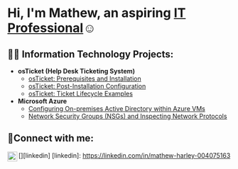 <h1>Hi, I'm Mathew, an aspiring <a href="https://www.linkedin.com/in/mathew-harley-004075163/">IT Professional</a>☺</h1>

<h2>👨‍💻 Information Technology Projects:</h2>

- <b>osTicket (Help Desk Ticketing System)</b>
  - [osTicket: Prerequisites and Installation](https://github.com/mrh357/osticket-prereqs)
  - [osTicket: Post-Installation Configuration](https://github.com/mrh357/post-install-config)
  - [osTicket: Ticket Lifecycle Examples](https://github.com/mrh357/ticket-lifecycle)
- <b>Microsoft Azure</b>
  - [Configuring On-premises Active Directory within Azure VMs](https://github.com/mrh357/Configuring-AD)
  - [Network Security Groups (NSGs) and Inspecting Network Protocols](https://github.com/mrh357/azure-network-protocols)

<h2>🤳Connect with me:</h2>

[<img align="left" alt="Mat | LinkedIn" width="22px" src="https://cdn.jsdelivr.net/npm/simple-icons@v3/icons/linkedin.svg" />][linkedin]
[linkedin]: https://linkedin.com/in/mathew-harley-004075163
